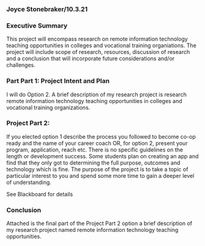 ### Joyce Stonebraker/10.3.21

### Executive Summary

This project will encompass research on remote information technology teaching opportunities in colleges and vocational training organiations. The project will include scope of research, resources, discussion of research and a conclusion that will incorporate future considerations and/or challenges.

### Part Part 1: Project Intent and Plan

I will do Option 2. A brief description of my research project is research remote information technology teaching opportunities in colleges and vocational training organizations.

### Project Part 2:

If you elected option 1 describe the process you followed to become co-op ready and the name of your career coach OR, for option 2, present your program, application, reach etc.  There is no specific guidelines on the length or development success.  Some students plan on creating an app and find that they only got to determining the full purpose, outcomes and technology which is fine.  The purpose of the project is to take a topic of particular interest to you and spend some more time to gain a deeper level of understanding.

See Blackboard for details

### Conclusion

Attached is the final part of the Project Part 2 option a brief description of my research project named remote information technology teaching opportunities.

